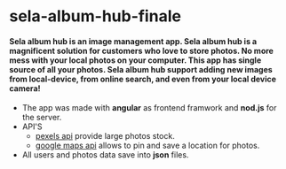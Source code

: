 # sela-album-hub-finale

#### Sela album hub is an image management app. Sela album hub is a magnificent solution for customers who love to store photos. No more mess with your local photos on your computer. This app has single source of all your photos.  Sela album hub support adding new images from local-device, from online search, and even from your local device camera!

- The app was made with __angular__ as frontend framwork and __nod.js__ for the server. 
- API'S
    - [pexels api](https://www.pexels.com/api/) provide large photos stock.
    - [google maps api](https://cloud.google.com/maps-platform) allows to pin and save a location for photos.
- All users and photos data save into __json__ files.